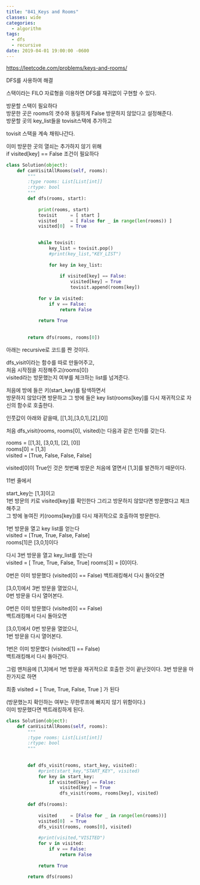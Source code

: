 ```yaml
---
title: "841_Keys and Rooms"
classes: wide
categories:
  - algorithm
tags:
  - dfs
  - recursive
date: 2019-04-01 19:00:00 -0600
---
```


https://leetcode.com/problems/keys-and-rooms/



DFS를 사용하여 해결  

스택이라는 FILO 자료형을 이용하면 DFS를 재귀없이 구현할 수 있다.

방문할 스택이 필요하다  
방문한 곳은 rooms의 갯수와 동일하게 False 방문하지 않았다고 설정해준다.  
방문할 곳의 key_list들을 tovisit스택에 추가하고  

tovisit 스택을 계속 채워나간다.  

이미 방문한 곳의 열쇠는 추가하지 않기 위해  
if visited[key] == False 조건이 필요하다

```python
class Solution(object):
    def canVisitAllRooms(self, rooms):
        """
        :type rooms: List[List[int]]
        :rtype: bool
        """
        def dfs(rooms, start):
            
            print(rooms, start)
            tovisit     = [ start ]
            visited     = [ False for _ in range(len(rooms)) ]
            visited[0]  = True

            
            while tovisit:
                key_list = tovisit.pop()    
                #print(key_list,"KEY_LIST")
                
                for key in key_list:
                    
                    if visited[key] == False:
                        visited[key] = True
                        tovisit.append(rooms[key])
                        
            for v in visited:
                if v == False:
                    return False
                
            return True               
                    
                
        return dfs(rooms, rooms[0])
```

아래는 recursive로 코드를 짠 것이다.

dfs_visit이라는 함수를 따로 만들어주고,  
처음 시작점을 지정해주고(rooms[0])  
visited라는 방문했는지 여부를 체크하는 list를 넘겨준다.  

처음에 방에 들은 키(start_key)를
탐색하면서  
방문하지 않았다면 방문하고 그 방에 들은 key list(rooms[key]를 다시 재귀적으로 자신의 함수로 호출한다.  

인풋값이 아래와 같을때,
[[1,3],[3,0,1],[2],[0]]

처음 dfs_visit(rooms, rooms[0], visited)는 다음과 같은 인자를 갖는다.

rooms     = [[1,3], [3,0,1], [2], [0]]  
rooms[0]  = [1,3]  
visited   = [True, False, False, False]  

visited[0]이 True인 것은 첫번째 방문은 처음에 열면서 [1,3]를 발견하기 때문이다.   

11번 줄에서

start_key는 [1,3]이고  
1번 방문의 키로 visited[key]를 확인한다 
그리고 방문하지 않았다면 방문했다고 체크해주고  
그 방에 놓여진 키(rooms[key])를 다시 재귀적으로 호출하여 방문한다.  

1번 방문을 열고 key list를 얻는다  
visited = [True, True, False, False]  
rooms[1]은 [3,0,1]이다  
  
다시 3번 방문을 열고 key_list를 얻는다  
visited = [ True, True, False, True]
rooms[3] = [0]이다.

0번은 이미 방문했다 (visited[0] == False)
백트래킹해서 다시 돌아오면  
  
[3,0,1]에서 3번 방문을 열었으니,  
0번 방문을 다시 열어본다.  

0번은 이미 방문했다 (visited[0] == False)  
백트래킹해서 다시 돌아오면  
  
[3,0,1]에서 0번 방문을 열었으니,  
1번 방문을 다시 열어본다. 
  
1번은 이미 방문했다 (visited[1] == False)  
백트래킹해서 다시 돌아간다.

그럼 맨처음에 [1,3]에서 1번 방문을 재귀적으로 호출한 것이 끝난것이다.
3번 방문을 마찬가지로 하면 

최종 visited = [ True, True, False, True ] 가 된다


(방문했는지 확인하는 여부는 무한루프에 빠지지 않기 위함이다.)  
이미 방문했다면 백트래킹하게 된다.  

```python
class Solution(object):
    def canVisitAllRooms(self, rooms):
        """
        :type rooms: List[List[int]]
        :rtype: bool
        """
        
        
        def dfs_visit(rooms, start_key, visited):
            #print(start_key,"START_KEY", visited)
            for key in start_key:
                if visited[key] == False:
                    visited[key] = True
                    dfs_visit(rooms, rooms[key], visited)
            
        def dfs(rooms):
                        
            visited     = [False for _ in range(len(rooms))]
            visited[0]  = True
            dfs_visit(rooms, rooms[0], visited)
        
            #print(visited,"VISITED")
            for v in visited:
                if v == False:
                    return False
                
            return True
            
        return dfs(rooms)
```   
